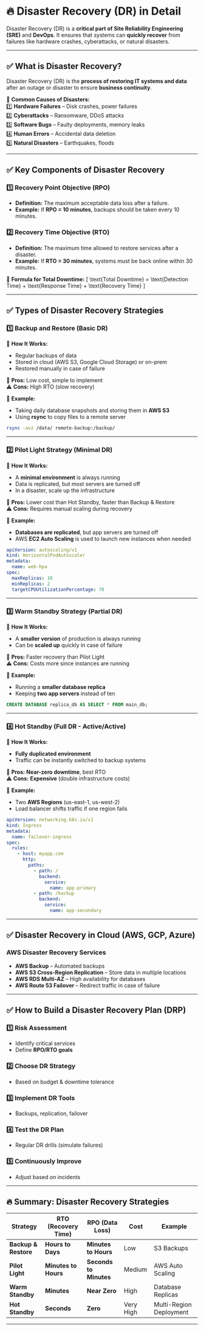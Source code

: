 # **🔥 Disaster Recovery (DR) in Detail**  

Disaster Recovery (DR) is a **critical part of Site Reliability Engineering (SRE)** and **DevOps**. It ensures that systems can **quickly recover** from failures like hardware crashes, cyberattacks, or natural disasters.  

---

## **✅ What is Disaster Recovery?**
Disaster Recovery (DR) is the **process of restoring IT systems and data** after an outage or disaster to ensure **business continuity**.  

🚨 **Common Causes of Disasters:**  
1️⃣ **Hardware Failures** – Disk crashes, power failures  
2️⃣ **Cyberattacks** – Ransomware, DDoS attacks  
3️⃣ **Software Bugs** – Faulty deployments, memory leaks  
4️⃣ **Human Errors** – Accidental data deletion  
5️⃣ **Natural Disasters** – Earthquakes, floods  

---

## **✅ Key Components of Disaster Recovery**
### **1️⃣ Recovery Point Objective (RPO)**
- **Definition:** The maximum acceptable data loss after a failure.  
- **Example:** If **RPO = 10 minutes**, backups should be taken every 10 minutes.  

### **2️⃣ Recovery Time Objective (RTO)**
- **Definition:** The maximum time allowed to restore services after a disaster.  
- **Example:** If **RTO = 30 minutes**, systems must be back online within 30 minutes.  

📌 **Formula for Total Downtime:**
\[
\text{Total Downtime} = \text{Detection Time} + \text{Response Time} + \text{Recovery Time}
\]

---

## **✅ Types of Disaster Recovery Strategies**
### **1️⃣ Backup and Restore (Basic DR)**
🔹 **How It Works:**  
- Regular backups of data  
- Stored in cloud (AWS S3, Google Cloud Storage) or on-prem  
- Restored manually in case of failure  

🚀 **Pros:** Low cost, simple to implement  
⚠️ **Cons:** High RTO (slow recovery)  

🔹 **Example:**  
- Taking daily database snapshots and storing them in **AWS S3**  
- Using **rsync** to copy files to a remote server  

```bash
rsync -avz /data/ remote-backup:/backup/
```

---

### **2️⃣ Pilot Light Strategy (Minimal DR)**
🔹 **How It Works:**  
- A **minimal environment** is always running  
- Data is replicated, but most servers are turned off  
- In a disaster, scale up the infrastructure  

🚀 **Pros:** Lower cost than Hot Standby, faster than Backup & Restore  
⚠️ **Cons:** Requires manual scaling during recovery  

🔹 **Example:**  
- **Databases are replicated**, but app servers are turned off  
- AWS **EC2 Auto Scaling** is used to launch new instances when needed  

```yaml
apiVersion: autoscaling/v1
kind: HorizontalPodAutoscaler
metadata:
  name: web-hpa
spec:
  maxReplicas: 10
  minReplicas: 2
  targetCPUUtilizationPercentage: 70
```

---

### **3️⃣ Warm Standby Strategy (Partial DR)**
🔹 **How It Works:**  
- A **smaller version** of production is always running  
- Can be **scaled up** quickly in case of failure  

🚀 **Pros:** Faster recovery than Pilot Light  
⚠️ **Cons:** Costs more since instances are running  

🔹 **Example:**  
- Running a **smaller database replica**  
- Keeping **two app servers** instead of ten  

```sql
CREATE DATABASE replica_db AS SELECT * FROM main_db;
```

---

### **4️⃣ Hot Standby (Full DR - Active/Active)**
🔹 **How It Works:**  
- **Fully duplicated environment**  
- Traffic can be instantly switched to backup systems  

🚀 **Pros:** **Near-zero downtime**, best RTO  
⚠️ **Cons:** **Expensive** (double infrastructure costs)  

🔹 **Example:**  
- Two **AWS Regions** (us-east-1, us-west-2)  
- Load balancer shifts traffic if one region fails  

```yaml
apiVersion: networking.k8s.io/v1
kind: Ingress
metadata:
  name: failover-ingress
spec:
  rules:
    - host: myapp.com
      http:
        paths:
          - path: /
            backend:
              service:
                name: app-primary
          - path: /backup
            backend:
              service:
                name: app-secondary
```

---

## **✅ Disaster Recovery in Cloud (AWS, GCP, Azure)**
### **AWS Disaster Recovery Services**
- **AWS Backup** – Automated backups  
- **AWS S3 Cross-Region Replication** – Store data in multiple locations  
- **AWS RDS Multi-AZ** – High availability for databases  
- **AWS Route 53 Failover** – Redirect traffic in case of failure  

---

## **✅ How to Build a Disaster Recovery Plan (DRP)**
### **1️⃣ Risk Assessment**
- Identify critical services  
- Define **RPO/RTO goals**  

### **2️⃣ Choose DR Strategy**
- Based on budget & downtime tolerance  

### **3️⃣ Implement DR Tools**
- Backups, replication, failover  

### **4️⃣ Test the DR Plan**
- Regular DR drills (simulate failures)  

### **5️⃣ Continuously Improve**
- Adjust based on incidents  

---

## **🔥 Summary: Disaster Recovery Strategies**
| **Strategy** | **RTO (Recovery Time)** | **RPO (Data Loss)** | **Cost** | **Example** |
|-------------|------------------|----------------|------|----------|
| **Backup & Restore** | **Hours to Days** | **Minutes to Hours** | Low | S3 Backups |
| **Pilot Light** | **Minutes to Hours** | **Seconds to Minutes** | Medium | AWS Auto Scaling |
| **Warm Standby** | **Minutes** | **Near Zero** | High | Database Replicas |
| **Hot Standby** | **Seconds** | **Zero** | Very High | Multi-Region Deployment |

---
